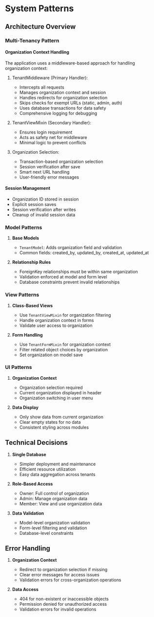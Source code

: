 # System Patterns

## Architecture Overview

### Multi-Tenancy Pattern

#### Organization Context Handling

The application uses a middleware-based approach for handling organization context:

1. TenantMiddleware (Primary Handler):
   - Intercepts all requests
   - Manages organization context and session
   - Handles redirects for organization selection
   - Skips checks for exempt URLs (static, admin, auth)
   - Uses database transactions for data safety
   - Comprehensive logging for debugging

2. TenantViewMixin (Secondary Handler):
   - Ensures login requirement
   - Acts as safety net for middleware
   - Minimal logic to prevent conflicts

3. Organization Selection:
   - Transaction-based organization selection
   - Session verification after save
   - Smart next URL handling
   - User-friendly error messages

#### Session Management

- Organization ID stored in session
- Explicit session saves
- Session verification after writes
- Cleanup of invalid session data

### Model Patterns
1. **Base Models**
   - `TenantModel`: Adds organization field and validation
   - Common fields: created_by, updated_by, created_at, updated_at

2. **Relationship Rules**
   - ForeignKey relationships must be within same organization
   - Validation enforced at model and form level
   - Database constraints prevent invalid relationships

### View Patterns
1. **Class-Based Views**
   - Use `TenantViewMixin` for organization filtering
   - Handle organization context in forms
   - Validate user access to organization

2. **Form Handling**
   - Use `TenantFormMixin` for organization context
   - Filter related object choices by organization
   - Set organization on model save

### UI Patterns
1. **Organization Context**
   - Organization selection required
   - Current organization displayed in header
   - Organization switching in user menu

2. **Data Display**
   - Only show data from current organization
   - Clear empty states for no data
   - Consistent styling across modules

## Technical Decisions

1. **Single Database**
   - Simpler deployment and maintenance
   - Efficient resource utilization
   - Easy data aggregation across tenants

2. **Role-Based Access**
   - Owner: Full control of organization
   - Admin: Manage organization data
   - Member: View and use organization data

3. **Data Validation**
   - Model-level organization validation
   - Form-level filtering and validation
   - Database-level constraints

## Error Handling
1. **Organization Context**
   - Redirect to organization selection if missing
   - Clear error messages for access issues
   - Validation errors for cross-organization operations

2. **Data Access**
   - 404 for non-existent or inaccessible objects
   - Permission denied for unauthorized access
   - Validation errors for invalid operations
